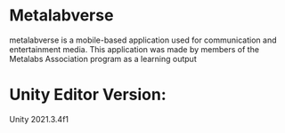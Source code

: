 # Metalabverse
metalabverse is a mobile-based application used for communication and entertainment media. This application was made by members of the Metalabs Association program as a learning output
# Unity Editor Version:
Unity 2021.3.4f1
